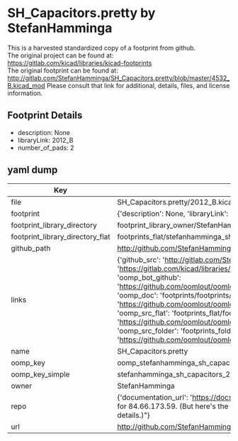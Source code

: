# SH_Capacitors.pretty by StefanHamminga  
This is a harvested standardized copy of a footprint from github.  
The original project can be found at:  
https://gitlab.com/kicad/libraries/kicad-footprints  
The original footprint can be found at:
http://gitlab.com/StefanHamminga/SH_Capacitors.pretty/blob/master/4532_B.kicad_mod
Please consult that link for additional, details, files, and license information.  
## Footprint Details
* description: None  
* libraryLink: 2012_B  
* number_of_pads: 2  
## yaml dump  
| Key | Value |  
| --- | --- |  
| file | SH_Capacitors.pretty/2012_B.kicad_mod |  
| footprint | {'description': None, 'libraryLink': '2012_B', 'number_of_pads': 2} |  
| footprint_library_directory | footprint_library_owner/StefanHamminga_SH_Capacitors.pretty |  
| footprint_library_directory_flat | footprints_flat/stefanhamminga_sh_capacitors_2012_b/working |  
| github_path | http://github.com/StefanHamminga/SH_Capacitors.pretty/blob/master/2012_B.kicad_mod |  
| links | {'github_src': 'http://gitlab.com/StefanHamminga/SH_Capacitors.pretty/blob/master/4532_B.kicad_mod', 'github_src_repo': 'https://gitlab.com/kicad/libraries/kicad-footprints', 'oomp_bot': 'footprints/stefanhamminga_sh_capacitors_2012_b/working', 'oomp_bot_github': 'https://github.com/oomlout/oomlout_oomp_footprint_bot/tree/main/footprints/stefanhamminga_sh_capacitors_2012_b/working', 'oomp_doc': 'footprints/footprints/StefanHamminga/SH_Capacitors/2012_B/working/', 'oomp_doc_github': 'https://github.com/oomlout/oomlout_oomp_footprint_doc/tree/main/footprints/footprints/StefanHamminga/SH_Capacitors/2012_B/working', 'oomp_src_flat': 'footprints_flat/footprints_flat/stefanhamminga_sh_capacitors_2012_b/working', 'oomp_src_flat_github': 'https://github.com/oomlout/oomlout_oomp_footprint_src/tree/main/footprints_flat/stefanhamminga_sh_capacitors_2012_b/working', 'oomp_src_folder': 'footprints_folder/footprints_folder/StefanHamminga/SH_Capacitors/2012_B/working', 'oomp_src_folder_github': 'https://github.com/oomlout/oomlout_oomp_footprint_src/tree/main/footprints_folder/StefanHamminga/SH_Capacitors/2012_B/working'} |  
| name | SH_Capacitors.pretty |  
| oomp_key | oomp_stefanhamminga_sh_capacitors_2012_b |  
| oomp_key_simple | stefanhamminga_sh_capacitors_2012_b |  
| owner | StefanHamminga |  
| repo | {'documentation_url': 'https://docs.github.com/rest/overview/resources-in-the-rest-api#rate-limiting', 'message': "API rate limit exceeded for 84.66.173.59. (But here's the good news: Authenticated requests get a higher rate limit. Check out the documentation for more details.)"} |  
| url | http://github.com/StefanHamminga/SH_Capacitors.pretty |  

